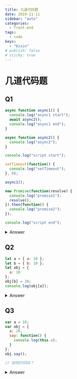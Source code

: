 ```yaml
---
title: 几道代码题
date: 2019-11-11
sidebar: "auto"
categories:
  - front-end
tags:
  - code
keys:
  - "bixin"
# publish: false
# sticky: true
---
```


# 几道代码题

## Q1

```js
async function async1() {
  console.log("async1 start");
  await async2();
  console.log("async1 end");
}

async function async2() {
  console.log("async2");
}

console.log("script start");

setTimeout(function() {
  console.log("setTimeout");
}, 0);

async1();

new Promise(function(resolve) {
  console.log("promise1");
  resolve();
}).then(function() {
  console.log("promise2");
});

console.log("script end");
```

<details>
  <summary>Answer</summary>
    script start <br/>
    async1 start <br/>
    async2 <br/>
    promise1 <br/>
    script end <br/>
    promise2 <br/>
    async1 end <br/>
    setTimeout
</details>

## Q2

```js
let a = { a: 10 };
let b = { b: 10 };
let obj = {
  a: 10
};
obj[b] = 20;
console.log(obj[a]);
```

<details>
  <summary>Answer</summary>
    obj[b] 一个对象作为键时会转换为string, obj 变为 <code>{a: 10, [object Object]: 20}</code>
</details>

## Q3

```js
var a = 10;
var obj = {
  a: 20,
  say: function() {
    console.log(this.a);
  }
};
obj.say();

// 如何打印10？
```

<details>
  <summary>Answer</summary>
    1.箭头函数 <br/> 
    2.call <br/> 
    3.obj.say赋值变量
</details>

<br/>
<Valine></Valine>
